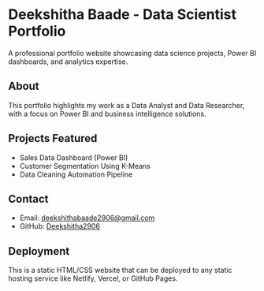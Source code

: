 # Deekshitha Baade - Data Scientist Portfolio

A professional portfolio website showcasing data science projects, Power BI dashboards, and analytics expertise.

## About

This portfolio highlights my work as a Data Analyst and Data Researcher, with a focus on Power BI and business intelligence solutions.

## Projects Featured

- Sales Data Dashboard (Power BI)
- Customer Segmentation Using K-Means
- Data Cleaning Automation Pipeline

## Contact

- Email: deekshithabaade2906@gmail.com
- GitHub: [Deekshitha2906](https://github.com/Deekshithabaade2906)

## Deployment

This is a static HTML/CSS website that can be deployed to any static hosting service like Netlify, Vercel, or GitHub Pages.
